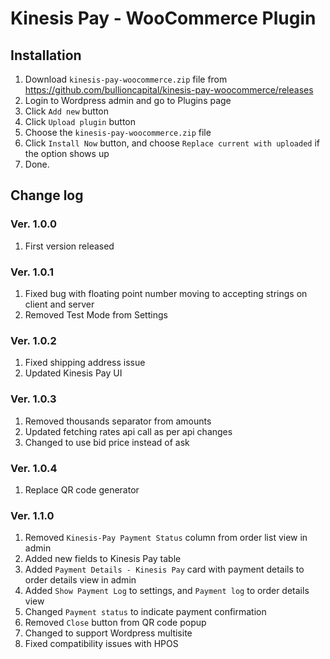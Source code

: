 # Kinesis Pay - WooCommerce Plugin

## Installation

1. Download `kinesis-pay-woocommerce.zip` file from https://github.com/bullioncapital/kinesis-pay-woocommerce/releases
2. Login to Wordpress admin and go to Plugins page
3. Click `Add new` button
4. Click `Upload plugin` button
5. Choose the `kinesis-pay-woocommerce.zip` file
6. Click `Install Now` button, and choose `Replace current with uploaded` if the option shows up
7. Done.

## Change log

### Ver. 1.0.0

1. First version released

### Ver. 1.0.1

1. Fixed bug with floating point number moving to accepting strings on client and server
2. Removed Test Mode from Settings

### Ver. 1.0.2

1. Fixed shipping address issue
2. Updated Kinesis Pay UI

### Ver. 1.0.3

1. Removed thousands separator from amounts
2. Updated fetching rates api call as per api changes
3. Changed to use bid price instead of ask

### Ver. 1.0.4

1. Replace QR code generator

### Ver. 1.1.0

1. Removed `Kinesis-Pay Payment Status` column from order list view in admin
2. Added new fields to Kinesis Pay table
3. Added `Payment Details - Kinesis Pay` card with payment details to order details view in admin
4. Added `Show Payment Log` to settings, and `Payment log` to order details view
5. Changed `Payment status` to indicate payment confirmation
6. Removed `Close` button from QR code popup
7. Changed to support Wordpress multisite
8. Fixed compatibility issues with HPOS
